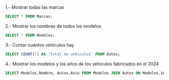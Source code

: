 1.- Mostrar todas las marcas
```sql
SELECT * FROM Marcas;
```

2.- Mostrar los nombres de todos los modelos
```sql
SELECT * FROM Modelos;
```

3.- Contar cuántos vehículos hay
```sql
SELECT COUNT(*) AS 'Total de vehiculos' FROM Autos;
```

4.- Mostrar los modelos y los años de los vehículos fabricados en el 2024

```sql
SELECT Modelos.Nombre, Autos.Anio FROM Modelos JOIN Autos ON Modelos.id = Autos.id_modelo WHERE Autos.anio = 2024;
```
